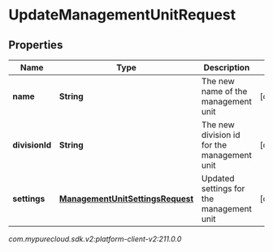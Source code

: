 # UpdateManagementUnitRequest


## Properties

| Name | Type | Description | Notes |
| ------------ | ------------- | ------------- | ------------- |
| **name** | **String** | The new name of the management unit |  [optional] |
| **divisionId** | **String** | The new division id for the management unit |  [optional] |
| **settings** | [**ManagementUnitSettingsRequest**](ManagementUnitSettingsRequest) | Updated settings for the management unit |  [optional] |




_com.mypurecloud.sdk.v2:platform-client-v2:211.0.0_
